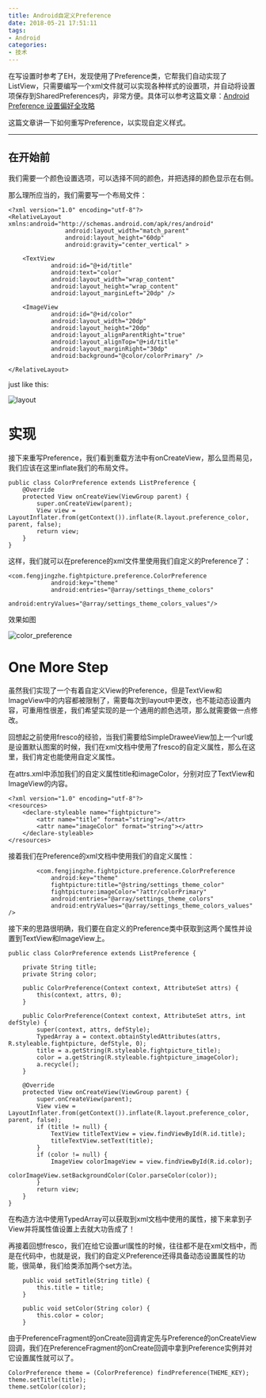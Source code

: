 ```yaml
---
title: Android自定义Preference
date: 2018-05-21 17:51:11
tags:
- Android
categories:
- 技术
---
```

在写设置时参考了EH，发现使用了Preference类，它帮我们自动实现了ListView，只需要编写一个xml文件就可以实现各种样式的设置项，并自动将设置项保存到SharedPreferences内，非常方便。具体可以参考这篇文章：[Android Preference 设置偏好全攻略](https://www.cnblogs.com/valenhua/archive/2017/10/03/7624640.html)

这篇文章讲一下如何重写Preference，以实现自定义样式。

<!-- more -->

---

在开始前
---

我们需要一个颜色设置选项，可以选择不同的颜色，并把选择的颜色显示在右侧。

那么理所应当的，我们需要写一个布局文件：

```
<?xml version="1.0" encoding="utf-8"?>
<RelativeLayout xmlns:android="http://schemas.android.com/apk/res/android"
                android:layout_width="match_parent"
                android:layout_height="60dp"
                android:gravity="center_vertical" >

    <TextView
            android:id="@+id/title"
            android:text="color"
            android:layout_width="wrap_content"
            android:layout_height="wrap_content"
            android:layout_marginLeft="20dp" />

    <ImageView
            android:id="@+id/color"
            android:layout_width="20dp"
            android:layout_height="20dp"
            android:layout_alignParentRight="true"
            android:layout_alignTop="@+id/title"
            android:layout_marginRight="30dp"
            android:background="@color/colorPrimary" />

</RelativeLayout>
```

just like this:

![layout](/images/27/layout.png)

实现
===

接下来重写Preference，我们看到重载方法中有onCreateView，那么显而易见，我们应该在这里inflate我们的布局文件。

```
public class ColorPreference extends ListPreference {
	@Override
    protected View onCreateView(ViewGroup parent) {
        super.onCreateView(parent);
        View view = LayoutInflater.from(getContext()).inflate(R.layout.preference_color, parent, false);
        return view;
    }
}
```

这样，我们就可以在preference的xml文件里使用我们自定义的Preference了：
```
<com.fengjingzhe.fightpicture.preference.ColorPreference
            android:key="theme"
            android:entries="@array/settings_theme_colors"
            android:entryValues="@array/settings_theme_colors_values"/>
```

效果如图

![color_preference](/images/27/color_preference.png)

One More Step
===

虽然我们实现了一个有着自定义View的Preference，但是TextView和ImageView中的内容都被限制了，需要每次到layout中更改，也不能动态设置内容，可重用性很差，我们希望实现的是一个通用的颜色选项，那么就需要做一点修改。

回想起之前使用fresco的经验，当我们需要给SimpleDraweeView加上一个url或是设置默认图案的时候，我们在xml文档中使用了fresco的自定义属性，那么在这里，我们肯定也能使用自定义属性。

在attrs.xml中添加我们的自定义属性title和imageColor，分别对应了TextView和ImageView的内容。

```
<?xml version="1.0" encoding="utf-8"?>
<resources>
    <declare-styleable name="fightpicture">
        <attr name="title" format="string"></attr>
        <attr name="imageColor" format="string"></attr>
    </declare-styleable>
</resources>
```

接着我们在Preference的xml文档中使用我们的自定义属性：

```
        <com.fengjingzhe.fightpicture.preference.ColorPreference
            android:key="theme"
            fightpicture:title="@string/settings_theme_color"
            fightpicture:imageColor="?attr/colorPrimary"
            android:entries="@array/settings_theme_colors"
            android:entryValues="@array/settings_theme_colors_values" />
```

接下来的思路很明确，我们要在自定义的Preference类中获取到这两个属性并设置到TextView和ImageView上。

```
public class ColorPreference extends ListPreference {

    private String title;
    private String color;

    public ColorPreference(Context context, AttributeSet attrs) {
        this(context, attrs, 0);
    }

    public ColorPreference(Context context, AttributeSet attrs, int defStyle) {
        super(context, attrs, defStyle);
        TypedArray a = context.obtainStyledAttributes(attrs, R.styleable.fightpicture, defStyle, 0);
        title = a.getString(R.styleable.fightpicture_title);
        color = a.getString(R.styleable.fightpicture_imageColor);
        a.recycle();
    }

    @Override
    protected View onCreateView(ViewGroup parent) {
        super.onCreateView(parent);
        View view = LayoutInflater.from(getContext()).inflate(R.layout.preference_color, parent, false);
        if (title != null) {
            TextView titleTextView = view.findViewById(R.id.title);
            titleTextView.setText(title);
        }
        if (color != null) {
            ImageView colorImageView = view.findViewById(R.id.color);
            colorImageView.setBackgroundColor(Color.parseColor(color));
        }
        return view;
    }
}
```

在构造方法中使用TypedArray可以获取到xml文档中使用的属性，接下来拿到子View并将属性值设置上去就大功告成了！

再接着回想fresco，我们在给它设置url属性的时候，往往都不是在xml文档中，而是在代码中，也就是说，我们的自定义Preference还得具备动态设置属性的功能，很简单，我们给类添加两个set方法。

```
    public void setTitle(String title) {
        this.title = title;
    }

    public void setColor(String color) {
        this.color = color;
    }
```

由于PreferenceFragment的onCreate回调肯定先与Preference的onCreateView回调，我们在PreferenceFragment的onCreate回调中拿到Preference实例并对它设置属性就可以了。

```
ColorPreference theme = (ColorPreference) findPreference(THEME_KEY);
theme.setTitle(title);
theme.setColor(color);
```